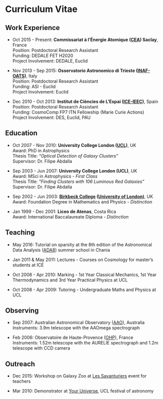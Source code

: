# Curriculum Vitae

## Work Experience

* Oct 2015 - Present: **Commissariat à l’Énergie Atomique (<a href="http://www.cea.fr" target="_blank">CEA</a>) Saclay**, France  
  Position: Postdoctoral Research Assistant  
  Funding: DEDALE FET H2020    
  Project Involvement: DEDALE, Euclid

* Nov 2013 - Sep 2015: **Osservatorio Astronomico di Trieste (<a href="http://www.oats.inaf.it" target="_blank">INAF-OATS</a>)**, Italy  
  Position: Postdoctoral Research Assistant  
  Funding: ASI - Euclid  
  Project Involvement: Euclid

* Dec 2010 - Oct 2013: **Institut de Ciències de L’Espai (<a href="http://www.ice.cat/" target="_blank">ICE-IEEC</a>)**, Spain  
  Position: Postdoctoral Research Assistant  
  Funding: CosmoComp FP7 ITN Fellowship (Marie Curie Actions)  
  Project Involvement: DES, Euclid, PAU

## Education

* Oct 2007 - Nov 2010: **University College London (<a href="https://www.ucl.ac.uk/" target="_blank">UCL</a>)**, UK  
  Award: PhD in Astrophysics    
  Thesis Title: *“Optical Detection of Galaxy Clusters”*   
  Supervisor: Dr. Filipe Abdalla  

* Sep 2003 - Jun 2007: **University College London (UCL)**, UK  
  Award: MSci in Astrophysics - *First Class*    
  Thesis Title: *"Finding Clusters with 106 Luminous Red Galaxies”*   
  Supervisor: Dr. Filipe Abdalla

* Sep 2002 - Jun 2003: **<a href="http://www.bbk.ac.uk" target="_blank">Birkbeck College</a> (<a href="http://www.london.ac.uk" target="_blank">University of London</a>)**, UK  
  Award: Foundation Degree in Mathematics and Physics - *Distinction*

* Jan 1999 - Dec 2001: **Liceo de Atenas**, Costa Rica  
  Award: International Baccalaureate Diploma - *Distinction*

## Teaching

* May 2016: Tutorial on sparsity at the 8th edition of the Astronomical Data Analysis (<a href="http://ada8.cosmostat.org/" target="_blank">ADA8</a>) summer school in Chania

* Jan 2011 & May 2011: Lectures - Courses on Cosmology for master’s students at ICE

* Oct 2008 - Apr 2010: Marking - 1st Year Classical Mechanics, 1st Year Thermodynamics and 3rd Year Practical Physics at UCL

* Oct 2008 - Apr 2009: Tutoring - Undergraduate Maths and Physics at UCL

## Observing

* Sep 2007: Australian Astronomical Observatory (<a href="https://www.aao.gov.au/" target="_blank">AAO</a>), Australia  
  Instruments: 3.9m telescope with the AAOmega spectrograph

* Feb 2006: Observatoire de Haute-Provence (<a href="http://www.obs-hp.fr/welcome.shtml" target="_blank">OHP</a>), France  
  Instruments: 1.52m telescope with the AURELIE spectrograph and 1.2m telescope with CCD camera

## Outreach

* Dec 2015: Workshop on Galaxy Zoo at <a href="http://les-savanturiers.cri-paris.org" target="_blank">Les Savanturiers</a> event for teachers

* Mar 2010: Demonstrator at <a href="https://www.ucl.ac.uk/youruniverse" target="_blank">Your Universe</a>, UCL festival of astronomy
